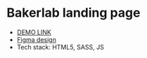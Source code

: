 # Bakerlab landing page

- [DEMO LINK](https://viacheslav-petrovskyi.github.io/bakerlab-landing/)
- [Figma design](https://www.figma.com/file/dY3izAm0Vspsmra4lQWQIP/Bakerlab-(FE)?node-id=11342%3A1117)
- Tech stack: HTML5, SASS, JS
